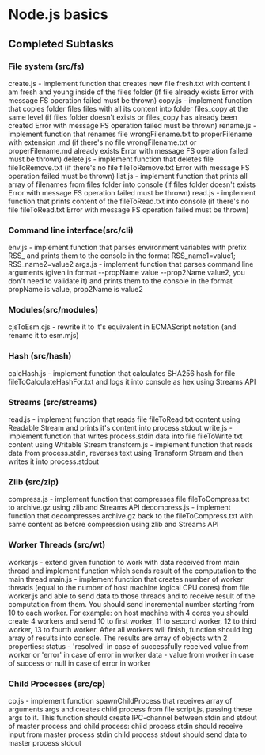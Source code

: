 # Node.js basics

## Completed Subtasks

### File system (src/fs)
create.js - implement function that creates new file fresh.txt with content I am fresh and young inside of the files folder (if file already exists Error with message FS operation failed must be thrown)
copy.js - implement function that copies folder files files with all its content into folder files_copy at the same level (if files folder doesn't exists or files_copy has already been created Error with message FS operation failed must be thrown)
rename.js - implement function that renames file wrongFilename.txt to properFilename with extension .md (if there's no file wrongFilename.txt or properFilename.md already exists Error with message FS operation failed must be thrown)
delete.js - implement function that deletes file fileToRemove.txt (if there's no file fileToRemove.txt Error with message FS operation failed must be thrown)
list.js - implement function that prints all array of filenames from files folder into console (if files folder doesn't exists Error with message FS operation failed must be thrown)
read.js - implement function that prints content of the fileToRead.txt into console (if there's no file fileToRead.txt Error with message FS operation failed must be thrown)

### Command line interface(src/cli)
env.js - implement function that parses environment variables with prefix RSS_ and prints them to the console in the format RSS_name1=value1; RSS_name2=value2
args.js - implement function that parses command line arguments (given in format --propName value --prop2Name value2, you don't need to validate it) and prints them to the console in the format propName is value, prop2Name is value2

### Modules(src/modules)
cjsToEsm.cjs - rewrite it to it's equivalent in ECMAScript notation (and rename it to esm.mjs)

### Hash (src/hash)
calcHash.js - implement function that calculates SHA256 hash for file fileToCalculateHashFor.txt and logs it into console as hex using Streams API

### Streams (src/streams)
read.js - implement function that reads file fileToRead.txt content using Readable Stream and prints it's content into process.stdout
write.js - implement function that writes process.stdin data into file fileToWrite.txt content using Writable Stream
transform.js - implement function that reads data from process.stdin, reverses text using Transform Stream and then writes it into process.stdout

### Zlib (src/zip)
compress.js - implement function that compresses file fileToCompress.txt to archive.gz using zlib and Streams API
decompress.js - implement function that decompresses archive.gz back to the fileToCompress.txt with same content as before compression using zlib and Streams API

### Worker Threads (src/wt)
worker.js - extend given function to work with data received from main thread and implement function which sends result of the computation to the main thread
main.js - implement function that creates number of worker threads (equal to the number of host machine logical CPU cores) from file worker.js and able to send data to those threads and to receive result of the computation from them. You should send incremental number starting from 10 to each worker. For example: on host machine with 4 cores you should create 4 workers and send 10 to first worker, 11 to second worker, 12 to third worker, 13 to fourth worker. After all workers will finish, function should log array of results into console. The results are array of objects with 2 properties:
status - 'resolved' in case of successfully received value from worker or 'error' in case of error in worker
data - value from worker in case of success or null in case of error in worker

### Child Processes (src/cp)
cp.js - implement function spawnChildProcess that receives array of arguments args and creates child process from file script.js, passing these args to it. This function should create IPC-channel between stdin and stdout of master process and child process:
child process stdin should receive input from master process stdin
child process stdout should send data to master process stdout
